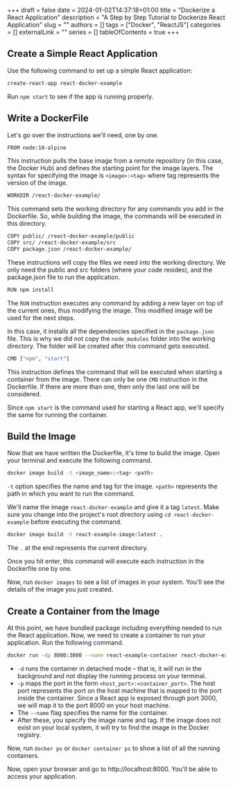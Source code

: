 +++ 
draft = false
date = 2024-01-02T14:37:18+01:00
title = "Dockerize a React Application"
description = "A Step by Step Tutorial to Dockerize React Application"
slug = ""
authors = []
tags = ["Docker", "ReactJS"]
categories = []
externalLink = ""
series = []
tableOfContents = true
+++

## Create a Simple React Application

Use the following command to set up a simple React application:
```bash
create-react-app react-docker-example
```
Run `npm start` to see if the app is running properly.

## Write a DockerFile

Let's go over the instructions we'll need, one by one.
```bash
FROM node:18-alpine
```

This instruction pulls the base image from a remote repository (in this case, the Docker Hub) and defines the starting point for the image layers. The syntax for specifying the image is `<image>:<tag>` where tag represents the version of the image.

```bash
WORKDIR /react-docker-example/
```
This command sets the working directory for any commands you add in the Dockerfile. So, while building the image, the commands will be executed in this directory.

```bash
COPY public/ /react-docker-example/public
COPY src/ /react-docker-example/src
COPY package.json /react-docker-example/
```
These instructions will copy the files we need into the working directory. We only need the public and src folders (where your code resides), and the package.json file to run the application.

```bash
RUN npm install
```
The `RUN` instruction executes any command by adding a new layer on top of the current ones, thus modifying the image. This modified image will be used for the next steps.

In this case, it installs all the dependencies specified in the `package.json` file. This is why we did not copy the `node_modules` folder into the working directory. The folder will be created after this command gets executed.

```bash
CMD ["npm", "start"]
```
This instruction defines the command that will be executed when starting a container from the image. There can only be one `CMD` instruction in the Dockerfile. If there are more than one, then only the last one will be considered.

Since `npm start` is the command used for starting a React app, we'll specify the same for running the container.

## Build the Image
Now that we have written the Dockerfile, it's time to build the image. Open your terminal and execute the following command.

```bash
docker image build -t <image_name>:<tag> <path>
```
`-t` option specifies the name and tag for the image. `<path>` represents the path in which you want to run the command.

We'll name the image `react-docker-example` and give it a tag `latest`. Make sure you change into the project's root directory using `cd react-docker-example` before executing the command.
```bash
docker image build -t react-example-image:latest .
```
The `.` at the end represents the current directory.

Once you hit enter, this command will execute each instruction in the Dockerfile one by one.

Now, run `docker images` to see a list of images in your system. You'll see the details of the image you just created.

## Create a Container from the Image  

At this point, we have bundled package including everything needed to run the React application. Now, we need to create a container to run your application. Run the following command.

```bash
docker run -dp 8000:3000 --name react-example-container react-docker-example:latest
```
* `-d` runs the container in detached mode – that is, it will run in the background and not display the running process on your terminal.
* `-p` maps the port in the form `<host_port>:<container_port>`. The host port represents the port on the host machine that is mapped to the port inside the container. Since a React app is exposed through port 3000, we will map it to the port 8000 on your host machine.
* The `--name` flag specifies the name for the container.
* After these, you specify the image name and tag. If the image does not exist on your local system, it will try to find the image in the Docker registry.

Now, run `docker ps` or `docker container ps` to show a list of all the running containers.

Now, open your browser and go to http://localhost:8000. You'll be able to access your application.